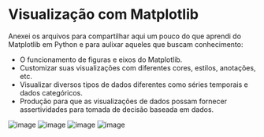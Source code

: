# Visualização com Matplotlib

Anexei os arquivos para compartilhar aqui um pouco do que aprendi do Matplotlib em Python e para aulixar aqueles que buscam conhecimento:

- O funcionamento de figuras e eixos do Matplotlib.
- Customizar suas visualizações com diferentes cores, estilos, anotações, etc.
- Visualizar diversos tipos de dados diferentes como séries temporais e dados categóricos.
- Produção para que as visualizações de dados possam fornecer assertividades para tomada de decisão baseada em dados.



![image](https://user-images.githubusercontent.com/103366124/166306359-87a797aa-11f2-4ee6-bd9c-a31b4feb54e9.png)
![image](https://user-images.githubusercontent.com/103366124/166306450-fd0051fd-957e-4cf8-bd12-349dfa8dffa0.png)  ![image](https://user-images.githubusercontent.com/103366124/166306509-618ca96e-53c1-4ce0-bfed-d340b98aede0.png)
![image](https://user-images.githubusercontent.com/103366124/166306589-3e976348-86c3-4867-9c5f-c09956f1f5d8.png)



